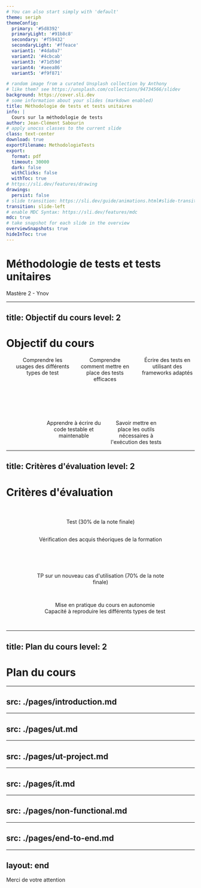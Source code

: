 ```yaml
---
# You can also start simply with 'default'
theme: seriph
themeConfig:
  primary: '#5d8392'
  primaryLight: '#91b8c8'
  secondary: '#f59432'
  secondaryLight: '#ffeace'
  variant1: '#4da0a7'
  variant2: '#4cbcab'
  variant3: '#71d59d'
  variant4: '#aeea86'
  variant5: '#f9f871'

# random image from a curated Unsplash collection by Anthony
# like them? see https://unsplash.com/collections/94734566/slidev
background: https://cover.sli.dev
# some information about your slides (markdown enabled)
title: Méthodologie de tests et tests unitaires
info: |
  Cours sur la méthodologie de tests
author: Jean-Clément Sabourin
# apply unocss classes to the current slide
class: text-center
download: true
exportFilename: MethodologieTests
export:
  format: pdf
  timeout: 30000
  dark: false
  withClicks: false
  withToc: true
# https://sli.dev/features/drawing
drawings:
  persist: false
# slide transition: https://sli.dev/guide/animations.html#slide-transitions
transition: slide-left
# enable MDC Syntax: https://sli.dev/features/mdc
mdc: true
# take snapshot for each slide in the overview
overviewSnapshots: true
hideInToc: true
---
```


# Méthodologie de tests et tests unitaires

Mastère 2 - Ynov

<!--
The last comment block of each slide will be treated as slide notes. It will be visible and editable in Presenter Mode along with the slide. [Read more in the docs](https://sli.dev/guide/syntax.html#notes)
-->

---
title: Objectif du cours
level: 2
---

# Objectif du cours

<ul class="mosaic-main">
<li class="mosaic-item"><mdi-head-cog class="text-7xl text-primary mx-2"/> Comprendre les usages des différents types de test</li>
<li class="mosaic-item"><mdi-pencil class="text-7xl text-variant1 mx-2"/> Comprendre comment mettre en place des tests efficaces</li>
<li class="mosaic-item"><mdi-check class="text-7xl text-variant2 mx-2" /> Écrire des tests en utilisant des frameworks adaptés</li>
<li class="mosaic-item"><mdi-book-open-page-variant class="text-7xl text-variant3 mx-2"/> Apprendre à écrire du code testable et maintenable</li>
<li class="mosaic-item"><mdi-magnify class="text-7xl text-variant4 mx-2"/> Savoir mettre en place les outils nécessaires à l'exécution des tests</li>
</ul>

<style>
    .mosaic-main {
        display: grid;
        grid-gap: 100px 20px;
        list-style-type: none;
        grid-template-columns: repeat(6, 1fr);
    }

    .mosaic-item {
        display: flex;
        flex-direction: column;
        align-items: center;
        grid-column: span 2;
        text-align: center;
    }
    .mosaic-main li:nth-last-child(1) {
        grid-column: span 2;
        grid-column-start: 4;
        grid-column-end: 6;
    }

    .mosaic-main li:nth-last-child(2) {
        grid-column: span 2;
        grid-column-start: 2;
        grid-column-end: 4;
    }
</style>

---
title: Critères d'évaluation
level: 2
---

# Critères d'évaluation

<div class="content">
    <div id="test" class="process">
        <div class="head">Test (30% de la note finale)</div>
        <div class="description">Vérification des acquis théoriques de la formation</div>
    </div>

<div id="tp" class="process">
        <div class="head">TP sur un nouveau cas d'utilisation (70% de la note finale)</div>
        <div class="description"> 
            <ul>
                <li>Mise en pratique du cours en autonomie</li>
                <li>Capacité à reproduire les différents types de test</li>
            </ul>
        </div>
    </div>
</div>

<style>
    .content {
        padding-top: 20px;
        display: flex;
        justify-content: space-around;
        flex-wrap: wrap;
        width: 100%;
        gap: 50px;
    }
    .process {
        width: 70%;
        display: flex;
        flex-direction: column;
        align-items: center;
        text-align: center;
    }

    .head, .description {
        padding-top: 15px;
        padding-bottom: 15px;
        width: 100%;
    }

    ul {
        list-style-type: none;
    }

    #test .head {
        background-color: var(--slidev-theme-primary);
    }
    #test .description {
        background-color: var(--slidev-theme-primaryLight);
    }

    #tp .head {
        background-color: var(--slidev-theme-secondary);
    }
    #tp .description {
        background-color: var(--slidev-theme-secondaryLight);
    }
</style>

---
title: Plan du cours
level: 2
---

# Plan du cours

<Toc maxDepth="1"/>

---
src: ./pages/introduction.md
---
---
src: ./pages/ut.md
---
---
src: ./pages/ut-project.md
---
---
src: ./pages/it.md
---
---
src: ./pages/non-functional.md
---
---
src: ./pages/end-to-end.md
---
---
layout: end
---
Merci de votre attention
